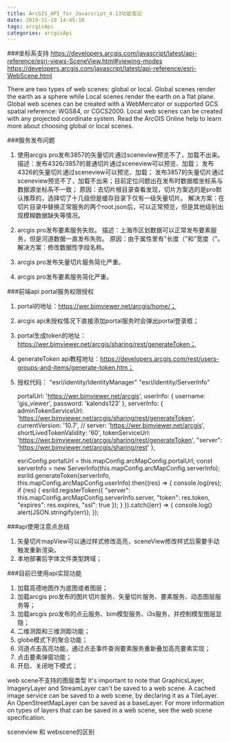 ```yaml
---
title: ArcGIS_API_for_Javacsript_4.13功能笔记
date: 2019-11-19 14:45:18
tags: arcgisApi
categories: arcgisApi
---
```


###坐标系支持
https://developers.arcgis.com/javascript/latest/api-reference/esri-views-SceneView.html#viewing-modes
https://developers.arcgis.com/javascript/latest/api-reference/esri-WebScene.html

There are two types of web scenes: global or local. Global scenes render the earth as a sphere while Local scenes render the earth on a flat plane. Global web scenes can be created with a WebMercator or supported GCS spatial reference: WGS84, or CGCS2000. Local web scenes can be created with any projected coordinate system. Read the ArcGIS Online help to learn more about choosing global or local scenes.

###服务发布问题
<!--more-->
1. 使用arcgis pro发布3857的矢量切片通过sceneview预览不了，加载不出来。
描述：发布4326/3857的普通切片通过sceneview可以预览、加载；
      发布4326的矢量切片通过sceneview可以预览、加载；
      发布3857的矢量切片通过sceneview预览不了，加载不出来；目前定位问题出在发布时数据框坐标系与数据源坐标系不一致；
原因：去切片根目录查看发现，切片方案选的是pro默认推荐的，选择切了十几级但是缓存目录下仅有一级矢量切片。
解决方案：在切片目录中替换正常服务的两个root.json后，可以正常预览，但是其他级别出现模糊数据缺失等情况。
2. arcgis pro发布要素服务失败。
描述：上海市区划数据可以正常发布要素服务，但是河道数据一直发布失败。
原因：由于属性里有"长度（"和"宽度（"。
解决方案：修改数据性字段名称。
3. arcgis pro发布矢量切片服务简化严重。

4. arcgis pro发布要素服务简化严重。

###前端api portal服务权限授权
1. portal的地址：https://wer.bimviewer.net/arcgis/home/；
2. arcgis api未授权情况下直接添加portal服务时会弹出portal登录框；
3. portal生成token的地址：https://wer.bimviewer.net/arcgis/sharing/rest/generateToken；
4. generateToken api教程地址：https://developers.arcgis.com/rest/users-groups-and-items/generate-token.htm；
5. 授权代码：
      "esri/identity/IdentityManager"
      "esri/identity/ServerInfo"

      portalUrl: 'https://wer.bimviewer.net/arcgis',
      userInfo: {
        username: 'gis_viewer',
        password: 'kalends123'
      },
      serverInfo: {
        adminTokenServiceUrl: 'https://wer.bimviewer.net/arcgis/sharing/rest/generateToken',
        currentVersion: '10.7',
        // server: 'https://wer.bimviewer.net/arcgis',
        shortLivedTokenValidity: '60',
        tokenServiceUrl: 'https://wer.bimviewer.net/arcgis/sharing/rest/generateToken',
        "server": 'https://wer.bimviewer.net/arcgis/sharing/rest'
      },

      esriConfig.portalUrl = this.mapConfig.arcMapConfig.portalUrl;
        const serverInfo = new ServerInfo(this.mapConfig.arcMapConfig.serverInfo);
        esriId.generateToken(serverInfo, this.mapConfig.arcMapConfig.userInfo).then((res) => {
          console.log(res);
          if (res) {
            esriId.registerToken({
              "server": this.mapConfig.arcMapConfig.serverInfo.server,
              "token": res.token,
              "expires": res.expires,
              "ssl": true
            });
          }
        }).catch((err) => {
          console.log()
          alert(JSON.stringify(err));
        });

###api使用注意点总结
1. 矢量切片mapView可以通过样式修改高亮，sceneView修改样式后需要手动触发重新渲染。
2. 本地部署后字体文件类型跨域；


###目前已使用api实现功能
1. 加载高德地图作为底图或者图层；
2. 加载arcgis pro发布的图片切片服务、矢量切片服务、要素服务、动态图层服务等；
3. 加载arcgis pro发布的点云服务、bim模型服务、i3s服务，并控制模型图层显隐；
4. 二维测距和三维测距功能；
5. globe模式下的聚合功能；
6. 河道点击高亮功能，通过点击事件查询要素服务重新叠加高亮要素实现；
7. 点击要素弹窗功能；
8. 开启、关闭地下模式；


web scene不支持的图层类型
It's important to note that GraphicsLayer, ImageryLayer and StreamLayer can't be saved to a web scene. A cached image service can be saved to a web scene, by declaring it as a TileLayer. An OpenStreetMapLayer can be saved as a baseLayer. For more information on types of layers that can be saved in a web scene, see the web scene specification.

sceneview 和 webscene的区别